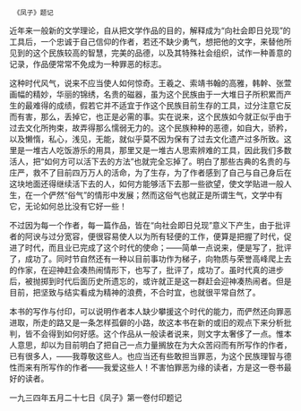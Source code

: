      《凤子》题记 

   近年来一般新的文学理论，自从把文学作品的目的，解释成为“向社会即日兑现”的工具后，一个忠诚于自己信仰的作者，若还不缺少勇气，想把他的文字，来替他所见到的这个民族较高的智慧，完美的品德，以及其特殊社会组织，试作一种善意的记录，作品便常常不免成为一种罪恶的标志。

   这种时代风气，说来不应当使人如何惊奇。王羲之、索靖书翰的高雅，韩幹、张萱画幅的精妙，华丽的锦绣，名贵的磁器，虽为这个民族由于一大堆日子所积累而产生的最难得的成绩，假若它并不适宜于作这个民族目前生存的工具，过分注意它反而有害，那么，丢掉它，也正是必需的事。实在说来，这个民族如今就正似乎由于过去文化所拘束，故弄得那么懦弱无力的。这个民族种种的恶德，如自大，骄矜，以及懒惰，私心，浅见，无能，就似乎莫不因为保有了过去文化遗产过多所致。这里是一堆古人吃饭游乐的用具，那里又是一堆古人思索辨难的工具，因此我们多数活人，把“如何方可以活下去的方法”也就完全忘掉了。明白了那些古典的名贵的与庄严，救不了目前四万万人的活命，为了生存，为了作者感到了自己与自己身后在这块地面还得继续活下去的人，如何方能够活下去那一些欲望，使文学贴进一般人生，在一个俨然“俗气”的情形中发展；然而这俗气也就正是所谓生气，文学中有它，无论如何总比没有它好一些！

   不过因为每一个作者，每一篇作品，皆在“向社会即日兑现”意义下产生，由于批评者的阿谀与过分宽容，便很容易使人以为所有轻便的工作，便算是把握了时代，促进了时代，而且业已完成了这个时代的使命；——简单一点说来，便是写了，批评了，成功了。同时节自然还有一种以目前事功作为梯子，向物质与荣誉高峰爬上去的作家，在迎神赶会凑热闹情形下，也写了，批评了，成功了。虽时代真的进步后，被抛掷到时代后面历史所遗忘的，或许就正是这一群赶会迎神凑热闹者。但是目前，把坚致与结实看成为精神的浪费，不合时宜，也就很平常自然了。

   本书的写作与付印，可以说明作者本人缺少攀援这个时代的能力，而俨然还向罪恶进取，所走的路又是一条怎样孤僻的小路，故这本书在新的或旧的观点下来分析批判，皆不会得到如何好感。这个作品从一般读者说来，则文字太奢侈了一点。惟本人意思，却以为目前明白了把自己一点力量搁放在为大众苦闷而有所写作的作者，已有很多人，——我尊敬这些人。也应当还有些敢担当罪恶，为这个民族理智与德性而来有所写作的作者——我爱这些人！不害怕罪恶为缘的读者，方是这一卷书最好的读者。

   一九三四年五月二十七日《凤子》第一卷付印题记 

